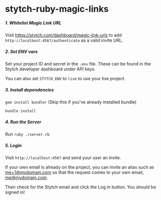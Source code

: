 # stytch-ruby-magic-links

##### 1. Whitelist Magic Link URL
Visit https://stytch.com/dashboard/magic-link-urls to add
`http://localhost:4567/authenticate` as a valid invite URL.

##### 2. Set ENV vars
Set your project ID and secret in the `.env` file.
These can be found in the Stytch developer dashboard under API keys. 

You can also set `STYTCH_ENV` to `live` to use your live project.

##### 3. Install dependencies

`gem install bundler` (Skip this if you've already installed bundle)

`bundle install`

##### 4. Run the Server

Run `ruby ./server.rb`

##### 5. Login

Visit `http://localhost:4567` and send your user an invite.

If your own email is already on the project, you can invite an alias such as me+1@mydomain.com so that the request comes to your own email, me@mydomain.com.

Then check for the Stytch email and click the Log in button.
You should be signed in!
